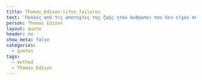 ```yaml
---
title: Thomas_Edison-lifes_failures
text: 'Πολλές από τις αποτυχίες της ζωής ηταν άνθρωποι που δεν είχαν συνειδητοποιήσει πόσο κοντά ήταν στην επιτυχία και τα παράτησαν'
person: Thomas Edison 
layout: quote
header: no
show_meta: false
categories:
  - quotes
tags:
  - method
  - Thomas Edison
---
```

